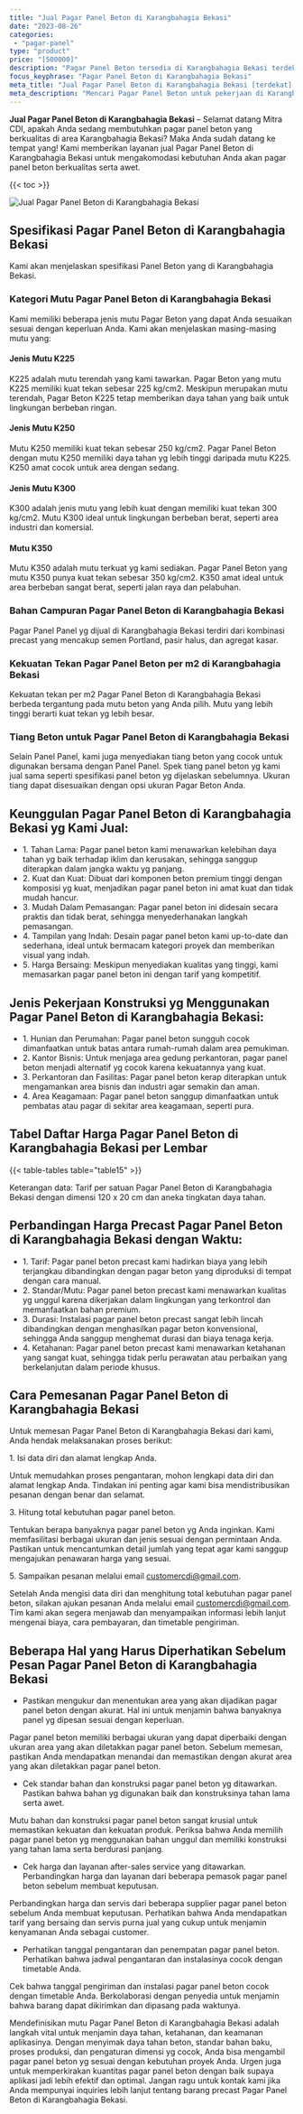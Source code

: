 ```yaml
---
title: "Jual Pagar Panel Beton di Karangbahagia Bekasi"
date: "2023-08-26"
categories:
 - "pagar-panel"
type: "product"
price: "[500000]"
description: "Pagar Panel Beton tersedia di Karangbahagia Bekasi terdekat. Pagar Panel Beton ini sering diaplikasikan dalam proyek pembangunan sebagai pembatas area yang kuat dan berkualitas. Hubungi kami untuk mendapatkan lebih lanjut."
focus_keyphrase: "Pagar Panel Beton di Karangbahagia Bekasi"
meta_title: "Jual Pagar Panel Beton di Karangbahagia Bekasi [terdekat] - CDI"
meta_description: "Mencari Pagar Panel Beton untuk pekerjaan di Karangbahagia Bekasi? Kami menyediakan Pagar Panel Beton yang berkualitas untuk pembatas lahan. Segera dapatkan penawaran terbaik sekarang."
---
```


**Jual Pagar Panel Beton di Karangbahagia Bekasi** – Selamat datang Mitra CDI, apakah Anda sedang membutuhkan pagar panel beton yang berkualitas di area Karangbahagia Bekasi? Maka Anda sudah datang ke tempat yang! Kami memberikan layanan jual Pagar Panel Beton di Karangbahagia Bekasi untuk mengakomodasi kebutuhan Anda akan pagar panel beton berkualitas serta awet.

{{< toc >}}

![Jual Pagar Panel Beton di Karangbahagia Bekasi](/images/pagar-panel/pagar-panel-21.jpg)

## Spesifikasi Pagar Panel Beton di Karangbahagia Bekasi

Kami akan menjelaskan spesifikasi Panel Beton yang di Karangbahagia Bekasi.

### Kategori Mutu Pagar Panel Beton di Karangbahagia Bekasi

Kami memiliki beberapa jenis mutu Pagar Beton yang dapat Anda sesuaikan sesuai dengan keperluan Anda. Kami akan menjelaskan masing-masing mutu yang:

#### Jenis Mutu K225

K225 adalah mutu terendah yang kami tawarkan. Pagar Beton yang mutu K225 memiliki kuat tekan sebesar 225 kg/cm2. Meskipun merupakan mutu terendah, Pagar Beton K225 tetap memberikan daya tahan yang baik untuk lingkungan berbeban ringan.

#### Jenis Mutu K250

Mutu K250 memiliki kuat tekan sebesar 250 kg/cm2. Pagar Panel Beton dengan mutu K250 memiliki daya tahan yg lebih tinggi daripada mutu K225. K250 amat cocok untuk area dengan sedang.

#### Jenis Mutu K300

K300 adalah jenis mutu yang lebih kuat dengan memiliki kuat tekan 300 kg/cm2. Mutu K300 ideal untuk lingkungan berbeban berat, seperti area industri dan komersial.

#### Mutu K350

Mutu K350 adalah mutu terkuat yg kami sediakan. Pagar Panel Beton yang mutu K350 punya kuat tekan sebesar 350 kg/cm2. K350 amat ideal untuk area berbeban sangat berat, seperti jalan raya dan pelabuhan.

### Bahan Campuran Pagar Panel Beton di Karangbahagia Bekasi

Pagar Panel Panel yg dijual di Karangbahagia Bekasi terdiri dari kombinasi precast yang mencakup semen Portland, pasir halus, dan agregat kasar.

### Kekuatan Tekan Pagar Panel Beton per m2 di Karangbahagia Bekasi

Kekuatan tekan per m2 Pagar Panel Beton di Karangbahagia Bekasi berbeda tergantung pada mutu beton yang Anda pilih. Mutu yang lebih tinggi berarti kuat tekan yg lebih besar.

### Tiang Beton untuk Pagar Panel Beton di Karangbahagia Bekasi

Selain Panel Panel, kami juga menyediakan tiang beton yang cocok untuk digunakan bersama dengan Panel Panel. Spek tiang panel beton yg kami jual sama seperti spesifikasi panel beton yg dijelaskan sebelumnya. Ukuran tiang dapat disesuaikan dengan opsi ukuran Pagar Beton Anda.

## Keunggulan Pagar Panel Beton di Karangbahagia Bekasi yg Kami Jual:

*   1\. Tahan Lama: Pagar panel beton kami menawarkan kelebihan daya tahan yg baik terhadap iklim dan kerusakan, sehingga sanggup diterapkan dalam jangka waktu yg panjang.
*   2\. Kuat dan Kuat: Dibuat dari komponen beton premium tinggi dengan komposisi yg kuat, menjadikan pagar panel beton ini amat kuat dan tidak mudah hancur.
*   3\. Mudah Dalam Pemasangan: Pagar panel beton ini didesain secara praktis dan tidak berat, sehingga menyederhanakan langkah pemasangan.
*   4\. Tampilan yang Indah: Desain pagar panel beton kami up-to-date dan sederhana, ideal untuk bermacam kategori proyek dan memberikan visual yang indah.
*   5\. Harga Bersaing: Meskipun menyediakan kualitas yang tinggi, kami memasarkan pagar panel beton ini dengan tarif yang kompetitif.

## Jenis Pekerjaan Konstruksi yg Menggunakan Pagar Panel Beton di Karangbahagia Bekasi:

*   1\. Hunian dan Perumahan: Pagar panel beton sungguh cocok dimanfaatkan untuk batas antara rumah-rumah dalam area pemukiman.
*   2\. Kantor Bisnis: Untuk menjaga area gedung perkantoran, pagar panel beton menjadi alternatif yg cocok karena kekuatannya yang kuat.
*   3\. Perkantoran dan Fasilitas: Pagar panel beton kerap diterapkan untuk mengamankan area bisnis dan industri agar semakin dan aman.
*   4\. Area Keagamaan: Pagar panel beton sanggup dimanfaatkan untuk pembatas atau pagar di sekitar area keagamaan, seperti pura.

## Tabel Daftar Harga Pagar Panel Beton di Karangbahagia Bekasi per Lembar

{{< table-tables table="table15" >}}

Keterangan data: Tarif per satuan Pagar Panel Beton di Karangbahagia Bekasi dengan dimensi 120 x 20 cm dan aneka tingkatan daya tahan.

## Perbandingan Harga Precast Pagar Panel Beton di Karangbahagia Bekasi dengan Waktu:

*   1\. Tarif: Pagar panel beton precast kami hadirkan biaya yang lebih terjangkau dibandingkan dengan pagar beton yang diproduksi di tempat dengan cara manual.
*   2\. Standar/Mutu: Pagar panel beton precast kami menawarkan kualitas yg unggul karena dikerjakan dalam lingkungan yang terkontrol dan memanfaatkan bahan premium.
*   3\. Durasi: Instalasi pagar panel beton precast sangat lebih lincah dibandingkan dengan menghasilkan pagar beton konvensional, sehingga Anda sanggup menghemat durasi dan biaya tenaga kerja.
*   4\. Ketahanan: Pagar panel beton precast kami menawarkan ketahanan yang sangat kuat, sehingga tidak perlu perawatan atau perbaikan yang berkelanjutan dalam periode khusus.

## Cara Pemesanan Pagar Panel Beton di Karangbahagia Bekasi

Untuk memesan Pagar Panel Beton di Karangbahagia Bekasi dari kami, Anda hendak melaksanakan proses berikut:

1\.  Isi data diri dan alamat lengkap Anda.

Untuk memudahkan proses pengantaran, mohon lengkapi data diri dan alamat lengkap Anda. Tindakan ini penting agar kami bisa mendistribusikan pesanan dengan benar dan selamat.

3\.  Hitung total kebutuhan pagar panel beton.

Tentukan berapa banyaknya pagar panel beton yg Anda inginkan. Kami memfasilitasi berbagai ukuran dan jenis sesuai dengan permintaan Anda. Pastikan untuk mencantumkan detail jumlah yang tepat agar kami sanggup mengajukan penawaran harga yang sesuai.

5\.  Sampaikan pesanan melalui email customercdi@gmail.com.

Setelah Anda mengisi data diri dan menghitung total kebutuhan pagar panel beton, silakan ajukan pesanan Anda melalui email customercdi@gmail.com. Tim kami akan segera menjawab dan menyampaikan informasi lebih lanjut mengenai biaya, cara pembayaran, dan timetable pengiriman.

## Beberapa Hal yang Harus Diperhatikan Sebelum Pesan Pagar Panel Beton di Karangbahagia Bekasi

*   Pastikan mengukur dan menentukan area yang akan dijadikan pagar panel beton dengan akurat. Hal ini untuk menjamin bahwa banyaknya panel yg dipesan sesuai dengan keperluan.

Pagar panel beton memiliki berbagai ukuran yang dapat diperbaiki dengan ukuran area yang akan diletakkan pagar panel beton. Sebelum memesan, pastikan Anda mendapatkan menandai dan memastikan dengan akurat area yang akan diletakkan pagar panel beton.
*   Cek standar bahan dan konstruksi pagar panel beton yg ditawarkan. Pastikan bahwa bahan yg digunakan baik dan konstruksinya tahan lama serta awet.

Mutu bahan dan konstruksi pagar panel beton sangat krusial untuk memastikan kekuatan dan kekuatan produk. Periksa bahwa Anda memilih pagar panel beton yg menggunakan bahan unggul dan memiliki konstruksi yang tahan lama serta berdurasi panjang.
*   Cek harga dan layanan after-sales service yang ditawarkan. Perbandingkan harga dan layanan dari beberapa pemasok pagar panel beton sebelum membuat keputusan.

Perbandingkan harga dan servis dari beberapa supplier pagar panel beton sebelum Anda membuat keputusan. Perhatikan bahwa Anda mendapatkan tarif yang bersaing dan servis purna jual yang cukup untuk menjamin kenyamanan Anda sebagai customer.
*   Perhatikan tanggal pengantaran dan penempatan pagar panel beton. Perhatikan bahwa jadwal pengantaran dan instalasinya cocok dengan timetable Anda.

Cek bahwa tanggal pengiriman dan instalasi pagar panel beton cocok dengan timetable Anda. Berkolaborasi dengan penyedia untuk menjamin bahwa barang dapat dikirimkan dan dipasang pada waktunya.

Mendefinisikan mutu Pagar Panel Beton di Karangbahagia Bekasi adalah langkah vital untuk menjamin daya tahan, ketahanan, dan keamanan aplikasinya. Dengan menyimak daya tahan beton, standar bahan baku, proses produksi, dan pengaturan dimensi yg cocok, Anda bisa mengambil pagar panel beton yg sesuai dengan kebutuhan proyek Anda. Urgen juga untuk memperkirakan kuantitas pagar panel beton dengan baik supaya aplikasi jadi lebih efektif dan optimal. Jangan ragu untuk kontak kami jika Anda mempunyai inquiries lebih lanjut tentang barang precast Pagar Panel Beton di Karangbahagia Bekasi.